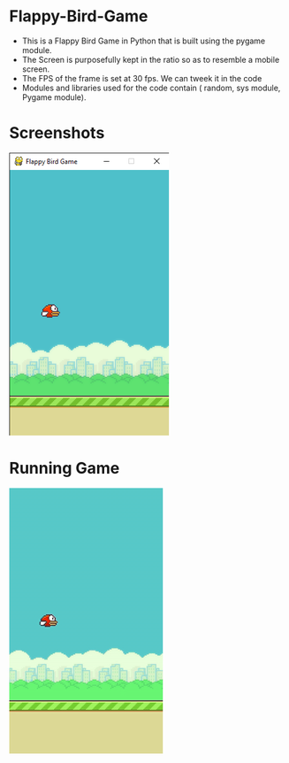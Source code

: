# Flappy-Bird-Game

* This is a Flappy Bird Game in Python that is built using the pygame module.
* The Screen is purposefully kept in the ratio so as to resemble a mobile screen.
* The FPS of the frame is set at 30 fps. We can tweek it in the code
* Modules and libraries used for the code contain ( random, sys module, Pygame module).

# Screenshots 

![](gallery/ss1.png)

# Running Game

![](gallery/gif.gif)
